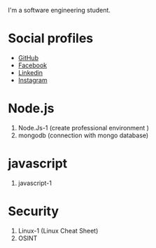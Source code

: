 I'm a software engineering student.


# Social profiles
* [GitHub](https://www.github.com/Adosh74)
* [Facebook](https://www.facebook.com/shebl74)
* [Linkedin](https://www.linkedin.com/in/shebl74) 
* [Instagram](https://www.instagram.com/shebl0x01) 

# Node.js
 1. Node.Js-1 (create professional environment )
 2. mongodb (connection with mongo database)

# javascript
 1. javascript-1

# Security
 1. Linux-1 (Linux Cheat Sheet)
 2. OSINT
    




